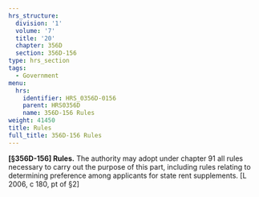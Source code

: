 ```yaml
---
hrs_structure:
  division: '1'
  volume: '7'
  title: '20'
  chapter: 356D
  section: 356D-156
type: hrs_section
tags:
  - Government
menu:
  hrs:
    identifier: HRS_0356D-0156
    parent: HRS0356D
    name: 356D-156 Rules
weight: 41450
title: Rules
full_title: 356D-156 Rules
---
```

**[§356D-156] Rules.** The authority may adopt under chapter 91 all rules necessary to carry out the purpose of this part, including rules relating to determining preference among applicants for state rent supplements. [L 2006, c 180, pt of §2]